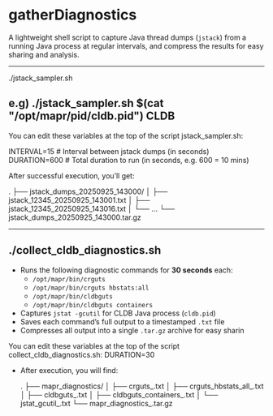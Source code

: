 # gatherDiagnostics

A lightweight shell script to capture Java thread dumps (`jstack`) from a running Java process at regular intervals, and compress the results for easy sharing and analysis.

-----------------------------------------------------------------------------------------------------------------------------------------------------------------------------------
./jstack_sampler.sh <Process ID> <Process NAME>

e.g) ./jstack_sampler.sh $(cat "/opt/mapr/pid/cldb.pid") CLDB
-----------------------------------------------------------------------------------------------------------------------------------------------------------------------------------

You can edit these variables at the top of the script jstack_sampler.sh:

INTERVAL=15     # Interval between jstack dumps (in seconds)
DURATION=600    # Total duration to run (in seconds, e.g. 600 = 10 mins)

After successful execution, you’ll get:

.
├── jstack_dumps_20250925_143000/
│   ├── jstack_12345_20250925_143001.txt
│   ├── jstack_12345_20250925_143016.txt
│   └── ...
└── jstack_dumps_20250925_143000.tar.gz

-----------------------------------------------------------------------------------------------------------------------------------------------------------------------------------
./collect_cldb_diagnostics.sh
-----------------------------------------------------------------------------------------------------------------------------------------------------------------------------------

- Runs the following diagnostic commands for **30 seconds** each:
  - `/opt/mapr/bin/crguts`
  - `/opt/mapr/bin/crguts hbstats:all`
  - `/opt/mapr/bin/cldbguts`
  - `/opt/mapr/bin/cldbguts containers`
- Captures `jstat -gcutil` for CLDB Java process (`cldb.pid`)
- Saves each command’s full output to a timestamped `.txt` file
- Compresses all output into a single `.tar.gz` archive for easy sharin

You can edit these variables at the top of the script collect_cldb_diagnostics.sh:
DURATION=30

- After execution, you will find:

  .
├── mapr_diagnostics/
│   ├── crguts_<timestamp>.txt
│   ├── crguts_hbstats_all_<timestamp>.txt
│   ├── cldbguts_<timestamp>.txt
│   ├── cldbguts_containers_<timestamp>.txt
│   └── jstat_gcutil_<timestamp>.txt
└── mapr_diagnostics_<timestamp>.tar.gz

